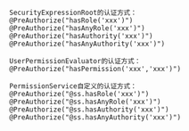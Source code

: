     SecurityExpressionRoot的认证方式：
    @PreAuthorize("hasRole('xxx')")
    @PreAuthorize("hasAnyRole('xxx')")
    @PreAuthorize("hasAuthority('xxx')") 
    @PreAuthorize("hasAnyAuthority('xxx')")
    
    UserPermissionEvaluator的认证方式：
    @PreAuthorize("hasPermission('xxx','xxx')")
    
    PermissionService自定义的认证方式：
    @PreAuthorize("@ss.hasRole('xxx')")
    @PreAuthorize("@ss.hasAnyRole('xxx')")
    @PreAuthorize("@ss.hasAuthority('xxx')")
    @PreAuthorize("@ss.hasAnyAuthority('xxx')")
